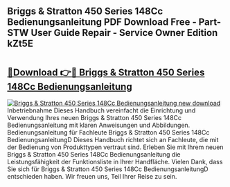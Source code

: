 ## Briggs & Stratton 450 Series 148Cc Bedienungsanleitung PDF Download Free - Part-STW User Guide Repair - Service Owner Edition kZt5E

# <h2><a href="http://df0iwx.blite.top/?on=Briggs+%26+Stratton+450+Series+148Cc+Bedienungsanleitung">🔗Download 👉🔴 Briggs & Stratton 450 Series 148Cc Bedienungsanleitung</a></h2>

[![Briggs & Stratton 450 Series 148Cc Bedienungsanleitung new download](https://i.imgur.com/lujVjoI.png)](http://df0iwx.blite.top/?on=Briggs+%26+Stratton+450+Series+148Cc+Bedienungsanleitung)
Inbetriebnahme Dieses Handbuch vereinfacht die Einrichtung und Verwendung Ihres neuen Briggs & Stratton 450 Series 148Cc Bedienungsanleitung mit klaren Anweisungen und Abbildungen. Bedienungsanleitung für Fachleute Briggs & Stratton 450 Series 148Cc BedienungsanleitungD Dieses Handbuch richtet sich an Fachleute, die mit der Bedienung von Produkttypen vertraut sind. Erleben Sie mit Ihrem neuen Briggs & Stratton 450 Series 148Cc Bedienungsanleitung die Leistungsfähigkeit der Funktionsliste in Ihrer Handfläche. Vielen Dank, dass Sie sich für Briggs & Stratton 450 Series 148Cc BedienungsanleitungD entschieden haben. Wir freuen uns, Teil Ihrer Reise zu sein.
